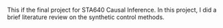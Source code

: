 This if the final project for STA640 Causal Inference. In this project, I did a brief literature review on the synthetic control methods.
